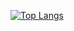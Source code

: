 [![Top Langs](https://github-readme-stats.vercel.app/api/top-langs/?username=AstroCorp&hide=objective-c,java,starlark,shell,batchfile,ruby&layout=compact&theme=radical)](https://github.com/AstroCorp)
